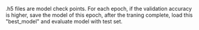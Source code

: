 .h5 files are model check points. For each epoch, if the validation accuracy is higher, save the model of this epoch, after the traning complete, load this "best_model" and evaluate model with test set. 
